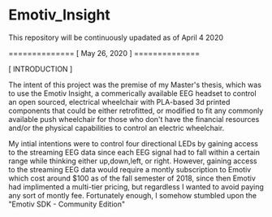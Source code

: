 # Emotiv_Insight

This repository will be continuously upadated as of April 4 2020

============== [ May 26, 2020 ] ==============

[ INTRODUCTION ]

The intent of this project was the premise of my Master's thesis, which was to use the Emotiv Insight, a commerically available EEG headset to control an open sourced, electrical wheelchair with PLA-based 3d printed components that could be either retrofitted, or modified to fit any commonly available push wheelchair for those who don't have the financial resources and/or the physical capabilities to control an electric wheelchair.

My intial intentions were to control four directional LEDs by gaining access to the streaming EEG data since each EEG signal had to fall within a certain range while thinking either up,down,left, or right. However, gaining access to the streaming EEG data would require a montly subscription to Emotiv which cost around $100 as of the fall semester of 2018, since then Emotiv had implimented a multi-tier pricing, but regardless I wanted to avoid paying any sort of montly fee. Fortunately enough, I somehow stumbled upon the "Emotiv SDK - Community Edition"
